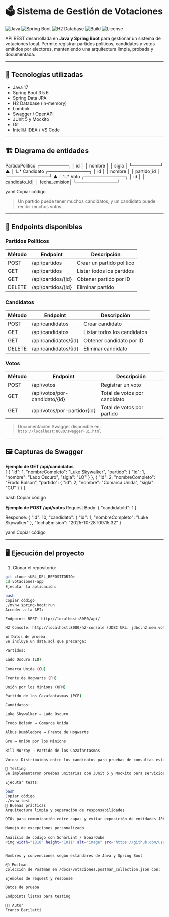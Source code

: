 # 🗳️ Sistema de Gestión de Votaciones

![Java](https://img.shields.io/badge/Java-17-blue)
![Spring Boot](https://img.shields.io/badge/Spring%20Boot-3.5.6-green)
![H2 Database](https://img.shields.io/badge/H2-Database-blueviolet)
![Build](https://img.shields.io/badge/Build-Maven-brightgreen)
![License](https://img.shields.io/badge/License-MIT-lightgrey)

API REST desarrollada en **Java y Spring Boot** para gestionar un sistema de votaciones local. Permite registrar partidos políticos, candidatos y votos emitidos por electores, manteniendo una arquitectura limpia, probada y documentada.

---

## 🔧 Tecnologías utilizadas

- Java 17
- Spring Boot 3.5.6
- Spring Data JPA
- H2 Database (in-memory)
- Lombok
- Swagger / OpenAPI
- JUnit 5 y Mockito
- Git
- IntelliJ IDEA / VS Code

---

## 🏗️ Diagrama de entidades

PartidoPolitico
┌─────────┐
│ id │
│ nombre │
│ sigla │
└─────────┘
▲
│ 1..*
Candidato
┌─────────────┐
│ id │
│ nombre │
│ partido_id │
└─────────────┘
▲
│ 1..*
Voto
┌─────────────┐
│ id │
│ candidato_id│
│ fecha_emision│
└─────────────┘

yaml
Copiar código

> Un partido puede tener muchos candidatos, y un candidato puede recibir muchos votos.

---

## 🚀 Endpoints disponibles

### Partidos Políticos
| Método | Endpoint | Descripción |
|--------|----------|-------------|
| POST   | /api/partidos | Crear un partido político |
| GET    | /api/partidos | Listar todos los partidos |
| GET    | /api/partidos/{id} | Obtener partido por ID |
| DELETE | /api/partidos/{id} | Eliminar partido |

### Candidatos
| Método | Endpoint | Descripción |
|--------|----------|-------------|
| POST   | /api/candidatos | Crear candidato |
| GET    | /api/candidatos | Listar todos los candidatos |
| GET    | /api/candidatos/{id} | Obtener candidato por ID |
| DELETE | /api/candidatos/{id} | Eliminar candidato |

### Votos
| Método | Endpoint | Descripción |
|--------|----------|-------------|
| POST   | /api/votos | Registrar un voto |
| GET    | /api/votos/por-candidato/{id} | Total de votos por candidato |
| GET    | /api/votos/por-partido/{id} | Total de votos por partido |

> Documentación Swagger disponible en: `http://localhost:8080/swagger-ui.html`

---

## 🖼️ Capturas de Swagger

**Ejemplo de GET /api/candidatos**  
[
{
"id": 1,
"nombreCompleto": "Luke Skywalker",
"partido": {
"id": 1,
"nombre": "Lado Oscuro",
"sigla": "LO"
}
},
{
"id": 2,
"nombreCompleto": "Frodo Bolsón",
"partido": {
"id": 2,
"nombre": "Comarca Unida",
"sigla": "CU"
}
}
]

bash
Copiar código

**Ejemplo de POST /api/votos**
Request Body:
{
"candidatoId": 1
}

Response:
{
"id": 10,
"candidato": {
"id": 1,
"nombreCompleto": "Luke Skywalker"
},
"fechaEmision": "2025-10-28T09:15:32"
}

yaml
Copiar código

---

## 🖥️ Ejecución del proyecto

1. Clonar el repositorio:
```bash
git clone <URL_DEL_REPOSITORIO>
cd votaciones-app
Ejecutar la aplicación:

bash
Copiar código
./mvnw spring-boot:run
Acceder a la API:

Endpoints REST: http://localhost:8080/api/

H2 Console: http://localhost:8080/h2-console (JDBC URL: jdbc:h2:mem:votacionesdb)

📊 Datos de prueba
Se incluye un data.sql que precarga:

Partidos:

Lado Oscuro (LO)

Comarca Unida (CU)

Frente de Hogwarts (FH)

Unión por los Minions (UPM)

Partido de los Cazafantasmas (PCF)

Candidatos:

Luke Skywalker → Lado Oscuro

Frodo Bolsón → Comarca Unida

Albus Dumbledore → Frente de Hogwarts

Gru → Unión por los Minions

Bill Murray → Partido de los Cazafantasmas

Votos: Distribuidos entre los candidatos para pruebas de consultas estadísticas.

🧪 Testing
Se implementaron pruebas unitarias con JUnit 5 y Mockito para servicios y controladores.

Ejecutar tests:

bash
Copiar código
./mvnw test
🧹 Buenas prácticas
Arquitectura limpia y separación de responsabilidades

DTOs para comunicación entre capas y evitar exposición de entidades JPA

Manejo de excepciones personalizado

Análisis de código con SonarLint / SonarQube
<img width="1818" height="1011" alt="image" src="https://github.com/user-attachments/assets/6da58388-a6eb-47cb-94be-d61ae9255767" />


Nombres y convenciones según estándares de Java y Spring Boot

📦 Postman
Colección de Postman en /docs/votaciones.postman_collection.json con:

Ejemplos de request y response

Datos de prueba

Endpoints listos para testing

👨‍💻 Autor
Franco Barilatti
